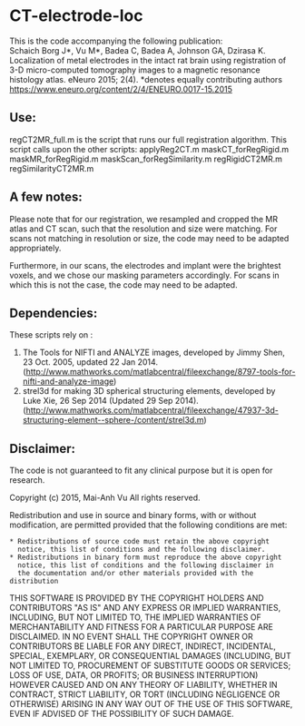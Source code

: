 # CT-electrode-loc
This is the code accompanying the following publication:  
Schaich Borg J*, Vu M*, Badea C, Badea A, Johnson GA, Dzirasa K. Localization of metal electrodes in the intact rat brain using registration of 3-D micro-computed tomography images to a magnetic resonance histology atlas. eNeuro 2015; 2(4). *denotes equally contributing authors  
https://www.eneuro.org/content/2/4/ENEURO.0017-15.2015

## Use:

regCT2MR_full.m is the script that runs our full registration algorithm. This script calls upon the other scripts:
applyReg2CT.m
maskCT_forRegRigid.m
maskMR_forRegRigid.m
maskScan_forRegSimilarity.m
regRigidCT2MR.m
regSimilarityCT2MR.m



## A few notes:

Please note that for our registration, we resampled and cropped the MR atlas and CT scan, such that the resolution and size were matching. For scans not matching in resolution or size, the code may need to be adapted appropriately.

Furthermore, in our scans, the electrodes and implant were the brightest voxels, and we chose our masking parameters accordingly. For scans in which this is not the case, the code may need to be adapted.




## Dependencies:

These scripts rely on :
1. The Tools for NIFTI and ANALYZE images, developed by Jimmy Shen, 23 Oct. 2005, updated 22 Jan 2014. (http://www.mathworks.com/matlabcentral/fileexchange/8797-tools-for-nifti-and-analyze-image)
2. strel3d for making 3D spherical structuring elements, developed by Luke Xie, 26 Sep 2014 (Updated 29 Sep 2014). (http://www.mathworks.com/matlabcentral/fileexchange/47937-3d-structuring-element--sphere-/content/strel3d.m)



## Disclaimer:

The code is not guaranteed to fit any clinical purpose but it is open for research. 




Copyright (c) 2015, Mai-Anh Vu
All rights reserved.

Redistribution and use in source and binary forms, with or without
modification, are permitted provided that the following conditions are
met:

    * Redistributions of source code must retain the above copyright
      notice, this list of conditions and the following disclaimer.
    * Redistributions in binary form must reproduce the above copyright
      notice, this list of conditions and the following disclaimer in
      the documentation and/or other materials provided with the distribution

THIS SOFTWARE IS PROVIDED BY THE COPYRIGHT HOLDERS AND CONTRIBUTORS "AS IS"
AND ANY EXPRESS OR IMPLIED WARRANTIES, INCLUDING, BUT NOT LIMITED TO, THE
IMPLIED WARRANTIES OF MERCHANTABILITY AND FITNESS FOR A PARTICULAR PURPOSE
ARE DISCLAIMED. IN NO EVENT SHALL THE COPYRIGHT OWNER OR CONTRIBUTORS BE
LIABLE FOR ANY DIRECT, INDIRECT, INCIDENTAL, SPECIAL, EXEMPLARY, OR
CONSEQUENTIAL DAMAGES (INCLUDING, BUT NOT LIMITED TO, PROCUREMENT OF
SUBSTITUTE GOODS OR SERVICES; LOSS OF USE, DATA, OR PROFITS; OR BUSINESS
INTERRUPTION) HOWEVER CAUSED AND ON ANY THEORY OF LIABILITY, WHETHER IN
CONTRACT, STRICT LIABILITY, OR TORT (INCLUDING NEGLIGENCE OR OTHERWISE)
ARISING IN ANY WAY OUT OF THE USE OF THIS SOFTWARE, EVEN IF ADVISED OF THE
POSSIBILITY OF SUCH DAMAGE.
